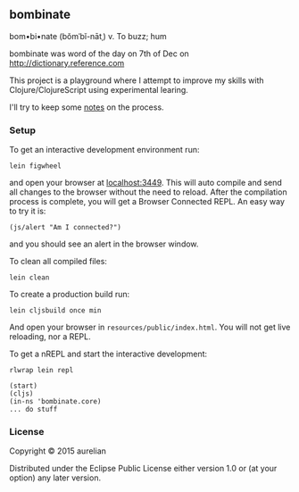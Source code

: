 ## bombinate

bom•bi•nate (bŏmˈbĭ-nātˌ)
  v. To buzz; hum

bombinate was word of the day on 7th of Dec on http://dictionary.reference.com

This project is a playground where I attempt to improve my skills with Clojure/ClojureScript using experimental learing.

I'll try to keep some [notes](/notes) on the process.

### Setup

To get an interactive development environment run:

    lein figwheel

and open your browser at [localhost:3449](http://localhost:3449/).
This will auto compile and send all changes to the browser without the
need to reload. After the compilation process is complete, you will
get a Browser Connected REPL. An easy way to try it is:

    (js/alert "Am I connected?")

and you should see an alert in the browser window.

To clean all compiled files:

    lein clean

To create a production build run:

    lein cljsbuild once min

And open your browser in `resources/public/index.html`. You will not
get live reloading, nor a REPL.

To get a nREPL and start the interactive development:

    rlwrap lein repl

    (start)
    (cljs)
    (in-ns 'bombinate.core)
    ... do stuff

### License

Copyright © 2015 aurelian

Distributed under the Eclipse Public License either version 1.0 or (at your option) any later version.
